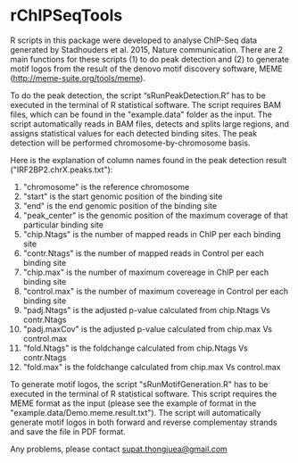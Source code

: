# rChIPSeqTools
R scripts in this package were developed to analyse ChIP-Seq data generated by Stadhouders et al. 2015, Nature communication. There are 2 main functions for these scripts (1) to do peak detection and (2) to generate motif logos from the result of the denovo motif discovery software, MEME (http://meme-suite.org/tools/meme). 

To do the peak detection, the script “sRunPeakDetection.R” has to be executed in the terminal of R statistical software. The script requires BAM files, which can be found in the "example.data" folder as the input. The script automatically reads in BAM files, detects and splits large regions, and assigns statistical values for each detected binding sites. The peak detection will be performed chromosome-by-chromosome basis.

Here is the explanation of column names found in the peak detection result ("IRF2BP2.chrX.peaks.txt"):
1. "chromosome" is the reference chromosome
2. "start" is the start genomic position of the binding site
3. "end" is the end genomic position of the binding site
4. "peak_center" is the genomic position of the maximum coverage of that particular binding site
5. "chip.Ntags" is the number of mapped reads in ChIP per each binding site
6. "contr.Ntags" is the number of mapped reads in Control per each binding site
7. "chip.max" is the number of maximum covereage in ChIP per each binding site
8. "control.max" is the number of maximum covereage in Control per each binding site
9. "padj.Ntags" is the adjusted p-value calculated from chip.Ntags Vs contr.Ntags
10. "padj.maxCov" is the adjusted p-value calculated from chip.max Vs control.max
11. "fold.Ntags" is the foldchange calculated from chip.Ntags Vs contr.Ntags
12. "fold.max" is the foldchange calculated from chip.max Vs control.max

To generate motif logos, the script "sRunMotifGeneration.R" has to be executed in the terminal of R statistical software.
This script requires the MEME format as the input (please see the example of format in the "example.data/Demo.meme.result.txt"). The script will automatically generate motif logos in both forward and reverse complementay strands and save the file in PDF format.

Any problems, please contact supat.thongjuea@gmail.com
